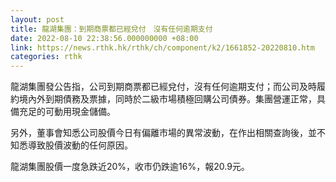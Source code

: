 ```yaml
---
layout: post
title: 龍湖集團：到期商票都已經兌付　沒有任何逾期支付
date: 2022-08-10 22:38:56.000000000 +08:00
link: https://news.rthk.hk/rthk/ch/component/k2/1661852-20220810.htm
categories: rthk
---
```


龍湖集團發公告指，公司到期商票都已經兌付，沒有任何逾期支付；而公司及時履約境內外到期債務及票據，同時於二級市場積極回購公司債券。集團營運正常，具備充足的可動用現金儲備。

另外，董事會知悉公司股價今日有偏離市場的異常波動，在作出相關查詢後，並不知悉導致股價波動的任何原因。

龍湖集團股價一度急跌近20%，收市仍跌逾16%，報20.9元。
